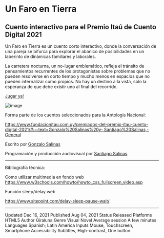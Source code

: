 # Un Faro en Tierra
## Cuento interactivo para el Premio Itaú de Cuento Digital 2021

Un Faro en Tierra es un cuento corto interactivo, donde la conversación de una pareja se bifurca para explorar el abanico de posibilidades en un laberinto de dinámicas familiares y laborales.

La carretera nocturna, un no-lugar emblemático, refleja el tránsito de pensamientos recurrentes de los protagonistas sobre problemas que no pueden resolverse en corto tiempo y mucho menos en espacios que no pueden internalizar como propios. No hay un destino a la vista, sólo la esperanza de que debe existir uno al final del recorrido.

[Jugar ya!](https://giraluna.itch.io/faro-en-tierra)


![image](https://github.com/santiago-salinas/Un-faro-en-tierra/assets/48341470/136bb5d7-6995-4e87-aa82-673049094766)

Forma parte de los cuentos seleccionados para la Antología Nacional:

https://www.fundacionitau.com.uy/premiados-del-premio-itau-cuento-digital-2021/#:~:text=Gonzalo%20Salinas%20y-,Santiago%20Salinas,-General

Escrito por [Gonzalo Salinas](https://www.instagram.com/gonzalodsalinas)

Programación y producción audiovisual por [Santiago Salinas](https://www.linkedin.com/in/santiago-salinas/)

---------------------------------------------------------------------------------------

Bibliografía técnica:

Como utilizar multimedia en fondo web
https://www.w3schools.com/howto/howto_css_fullscreen_video.asp

Función sleep/delay web

https://www.sitepoint.com/delay-sleep-pause-wait/

---------------------------------------------------------------------------------------

Updated	 Dec 16, 2021
Published	 Aug 04, 2021
Status	Released
Platforms	HTML5
Author	Giraluna
Genre	Visual Novel
Average session	A few minutes
Languages	Spanish; Latin America
Inputs	Mouse, Touchscreen, Smartphone
Accessibility	Subtitles, High-contrast, One button
